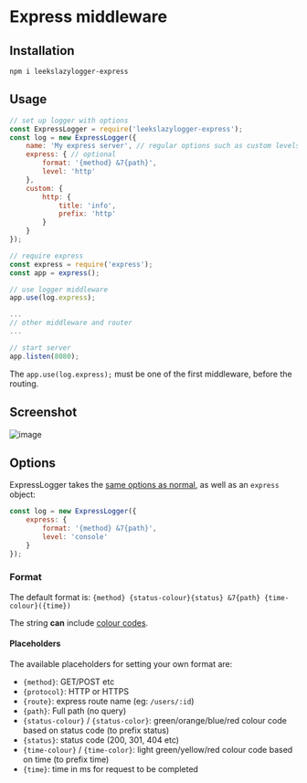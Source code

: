 # Express middleware

## Installation

`npm i leekslazylogger-express`

## Usage

```js
// set up logger with options
const ExpressLogger = require('leekslazylogger-express');
const log = new ExpressLogger({
	name: 'My express server', // regular options such as custom levels
	express: { // optional
		format: '{method} &7{path}',
		level: 'http'
	},
	custom: {
		http: {
			title: 'info',
			prefix: 'http'
		}
	}
});

// require express
const express = require('express');
const app = express();

// use logger middleware
app.use(log.express);

...
// other middleware and router
...

// start server
app.listen(8080);
```

The ```app.use(log.express);``` must be one of the first middleware, before the routing.

## Screenshot

![image](https://i.imgur.com/1anKOAc.png)

## Options

ExpressLogger takes the [same options as normal](/customisation/options/), as well as an `express` object:

```js
const log = new ExpressLogger({
	express: {
		format: '{method} &7{path}',
		level: 'console'
	}
});
```

### Format

The default format is:
`{method} {status-colour}{status} &7{path} {time-colour}({time})`

The string **can** include [colour codes](/colours-and-styles/#leeksjs-short-codes).

#### Placeholders

The available placeholders for setting your own format are:

- `{method}`: GET/POST etc
- `{protocol}`: HTTP or HTTPS
- `{route}`: express route name (eg: `/users/:id`)
- `{path}`: Full path (no query)
- `{status-colour}` / `{status-color}`: green/orange/blue/red colour code based on status code (to prefix status)
- `{status}`: status code (200, 301, 404 etc)
- `{time-colour}` / `{time-color}`: light green/yellow/red colour code based on time (to prefix time)
- `{time}`: time in ms for request to be completed
